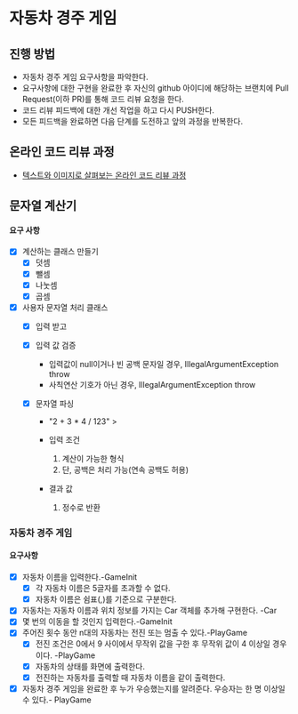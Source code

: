 # 자동차 경주 게임

## 진행 방법

* 자동차 경주 게임 요구사항을 파악한다.
* 요구사항에 대한 구현을 완료한 후 자신의 github 아이디에 해당하는 브랜치에 Pull Request(이하 PR)를 통해 코드 리뷰 요청을 한다.
* 코드 리뷰 피드백에 대한 개선 작업을 하고 다시 PUSH한다.
* 모든 피드백을 완료하면 다음 단계를 도전하고 앞의 과정을 반복한다.

## 온라인 코드 리뷰 과정

* [텍스트와 이미지로 살펴보는 온라인 코드 리뷰 과정](https://github.com/next-step/nextstep-docs/tree/master/codereview)

## 문자열 계산기

#### 요구 사항

- [x] 계산하는 클래스 만들기
    - [x] 덧셈
    - [x] 뺄셈
    - [x] 나눗셈
    - [x] 곱셈

- [x] 사용자 문자열 처리 클래스
    - [x] 입력 받고

    - [x] 입력 값 검증
        - 입력값이 null이거나 빈 공백 문자일 경우, IllegalArgumentException throw
        - 사칙연산 기호가 아닌 경우, IllegalArgumentException throw

    - [x] 문자열 파싱

        - "2 + 3 * 4 / 123" >

        - 입력 조건

            1. 계산이 가능한 형식
            2. 단, 공백은 처리 가능(연속 공백도 허용)
        - 결과 값
            1. 정수로 반환

### 자동차 경주 게임

#### 요구사항

- [x] 자동차 이름을 입력한다.-GameInit
    - [x] 각 자동차 이름은 5글자를 초과할 수 없다.
    - [x] 자동차 이름은 쉼표(,)를 기준으로 구분한다.
-[x] 자동차는 자동차 이름과 위치 정보를 가지는 Car 객체를 추가해 구현한다. -Car
- [x] 몇 번의 이동을 할 것인지 입력한다.-GameInit
- [x] 주어진 횟수 동안 n대의 자동차는 전진 또는 멈출 수 있다.-PlayGame
    -[x] 전진 조건은 0에서 9 사이에서 무작위 값을 구한 후 무작위 값이 4 이상일 경우이다. -PlayGame
    -[x] 자동차의 상태를 화면에 출력한다.
    -[x] 전진하는 자동차를 출력할 때 자동차 이름을 같이 출력한다.
-[x] 자동차 경주 게임을 완료한 후 누가 우승했는지를 알려준다. 우승자는 한 명 이상일 수 있다.- PlayGame
